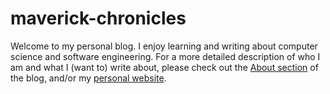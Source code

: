 # maverick-chronicles

Welcome to my personal blog. I enjoy learning and writing about computer science and software engineering. For a more detailed description of who I am and what I (want to) write about, please check out the [About section](https://ramneet-singh.github.io/maverick-chronicles/about/) of the blog, and/or my [personal website](https://ramneet-singh.netlify.app).
